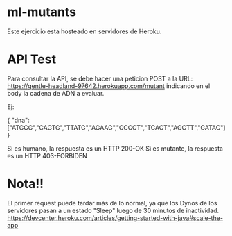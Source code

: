 # ml-mutants

Este ejercicio esta hosteado en servidores de Heroku.

# API Test
Para consultar la API, se debe hacer una peticion POST a la URL: https://gentle-headland-97642.herokuapp.com/mutant indicando en el body la cadena de ADN a evaluar.

Ej:

{
  "dna":["ATGCG","CAGTG","TTATG","AGAAG","CCCCT","TCACT","AGCTT","GATAC"]
}

Si es humano, la respuesta es un HTTP 200-OK
Si es mutante, la respuesta es un HTTP 403-FORBIDEN

# Nota!!
El primer request puede tardar más de lo normal, ya que los Dynos de los servidores pasan a un estado "Sleep" luego de 30 minutos de inactividad.
https://devcenter.heroku.com/articles/getting-started-with-java#scale-the-app

